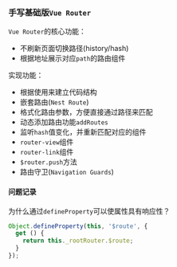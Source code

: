 ### 手写基础版`Vue Router`
`Vue Router`的核心功能：  
* 不刷新页面切换路径(history/hash)
* 根据地址展示对应`path`的路由组件

实现功能：
* 根据使用来建立代码结构
* 嵌套路由(`Nest Route`)
* 格式化路由参数，方便直接通过路径来匹配
* 动态添加路由功能`addRoutes`
* 监听`hash`值变化，并重新匹配对应的组件
* `router-view`组件
* `router-link`组件
* `$router.push`方法
* 路由守卫(`Navigation Guards`)


#### 问题记录
为什么通过`defineProperty`可以使属性具有响应性？
```javascript
Object.defineProperty(this, '$route', {
  get () {
    return this._rootRouter.$route;
  }
});
```

